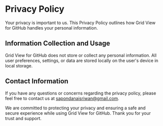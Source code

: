 # Privacy Policy
Your privacy is important to us. This Privacy Policy outlines how Grid View for GitHub handles your personal information.

## Information Collection and Usage
Grid View for GitHub does not store or collect any personal information. All user preferences, settings, or data are stored locally on the user's device in local storage.

## Contact Information
If you have any questions or concerns regarding the privacy policy, please feel free to contact us at sapondanaisriwan@gmail.com.

We are committed to protecting your privacy and ensuring a safe and secure experience while using Grid View for GitHub. Thank you for your trust and support.